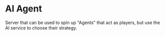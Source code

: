 # AI Agent

Server that can be used to spin up "Agents" that act as players, but use the
AI service to choose their strategy.
